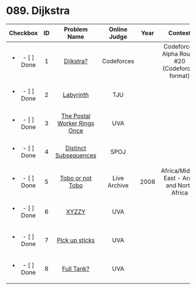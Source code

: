 # 089. Dijkstra


| Checkbox | ID | Problem Name|Online Judge|Year|Contest|Difficulty Level|
|:---:|:---:|:---:|:---:|:---:|:---:|:---:|
|<ul><li>- [ ] Done</li></ul>|1|[Dijkstra?](http://codeforces.com/problemset/problem/20/C)|Codeforces||Codeforces Alpha Round #20 (Codeforces format)|1|
|<ul><li>- [ ] Done</li></ul>|2|[Labyrinth](http://acm.tju.edu.cn/toj/showp1056.html)|TJU|||1|
|<ul><li>- [ ] Done</li></ul>|3|[The Postal Worker Rings Once](https://uva.onlinejudge.org/index.php?option=onlinejudge&page=show_problem&problem=53)|UVA|||1|
|<ul><li>- [ ] Done</li></ul>|4|[Distinct Subsequences](http://www.spoj.com/problems/DSUBSEQ/)|SPOJ|||1|
|<ul><li>- [ ] Done</li></ul>|5|[Tobo or not Tobo](https://icpcarchive.ecs.baylor.edu/index.php?option=onlinejudge&page=show_problem&problem=2362)|Live Archive|2008|Africa/Middle East - Arab and North Africa|2|
|<ul><li>- [ ] Done</li></ul>|6|[XYZZY](https://uva.onlinejudge.org/index.php?option=onlinejudge&page=show_problem&problem=1498)|UVA|||2|
|<ul><li>- [ ] Done</li></ul>|7|[Pick up sticks](https://uva.onlinejudge.org/index.php?option=onlinejudge&page=show_problem&problem=2733)|UVA|||2|
|<ul><li>- [ ] Done</li></ul>|8|[Full Tank?](https://uva.onlinejudge.org/index.php?option=onlinejudge&page=show_problem&problem=2352)|UVA|||3|
